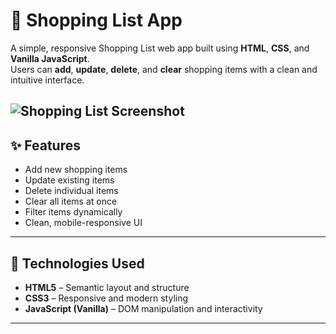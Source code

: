 # 🛒 Shopping List App

A simple, responsive Shopping List web app built using **HTML**, **CSS**, and **Vanilla JavaScript**.  
Users can **add**, **update**, **delete**, and **clear** shopping items with a clean and intuitive interface.

![Shopping List Screenshot](/shopping-list/assets/ss.jpg)
---

## ✨ Features

- Add new shopping items
- Update existing items
- Delete individual items
- Clear all items at once
- Filter items dynamically
- Clean, mobile-responsive UI

---

## 🚀 Technologies Used

- **HTML5** – Semantic layout and structure  
- **CSS3** – Responsive and modern styling  
- **JavaScript (Vanilla)** – DOM manipulation and interactivity

---
